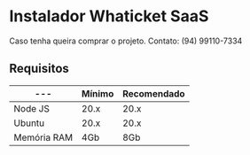 # Instalador Whaticket SaaS

Caso tenha queira comprar o projeto. Contato: (94) 99110-7334

## Requisitos

| --- | Mínimo | Recomendado |
| --- | --- | --- |
| Node JS | 20.x | 20.x |
| Ubuntu | 20.x | 20.x |
| Memória RAM | 4Gb | 8Gb |  
